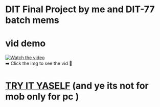 # DIT Final Project by me and DIT-77 batch mems        

# vid demo
[![Watch the video](https://img.youtube.com/vi/flpNivYoFO4/0.jpg)](https://youtu.be/flpNivYoFO4?si=p3fIhfmgENLPRFDf)    
➡️ Click the img to see the vid 🙂      

# [TRY IT YASELF](https://raufjatoi.github.io/DIT_final_project/) (and ye its not for mob only for pc )      
